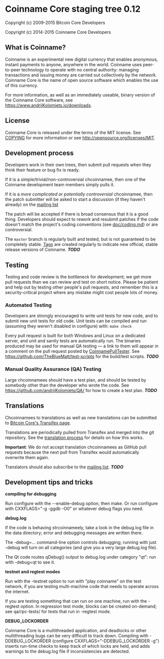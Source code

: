 Coinname Core staging tree 0.12
===============================



Copyright (c) 2009-2015 Bitcoin Core Developers

Copyright (c) 2014-2015 Coinname Core Developers


What is Coinname?
----------------

Coinname is an experimental new digital currency that enables anonymous, instant
payments to anyone, anywhere in the world. Coinname uses peer-to-peer technology
to operate with no central authority: managing transactions and issuing money
are carried out collectively by the network. Coinname Core is the name of open
source software which enables the use of this currency.

For more information, as well as an immediately useable, binary version of
the Coinname Core software, see https://www.andrijKolomiets.io/downloads.


License
-------

Coinname Core is released under the terms of the MIT license. See [COPYING](COPYING) for more
information or see http://opensource.org/licenses/MIT.

Development process
-------------------

Developers work in their own trees, then submit pull requests when they think
their feature or bug fix is ready.

If it is a simple/trivial/non-controversial chcoinnamee, then one of the Coinname
development team members simply pulls it.

If it is a *more complicated or potentially controversial* chcoinnamee, then the patch
submitter will be asked to start a discussion (if they haven't already) on the
[mailing list](https://lists.linuxfoundation.org/mailman/listinfo/bitcoin-dev)

The patch will be accepted if there is broad consensus that it is a good thing.
Developers should expect to rework and resubmit patches if the code doesn't
match the project's coding conventions (see [doc/coding.md](doc/coding.md)) or are
controversial.

The `master` branch is regularly built and tested, but is not guaranteed to be
completely stable. [Tags](https://github.com/CoinExample/CoinName/tags) are created
regularly to indicate new official, stable release versions of Coinname. ***TODO***

Testing
-------

Testing and code review is the bottleneck for development; we get more pull
requests than we can review and test on short notice. Please be patient and help out by testing
other people's pull requests, and remember this is a security-critical project where any mistake might cost people
lots of money.

### Automated Testing

Developers are strongly encouraged to write unit tests for new code, and to
submit new unit tests for old code. Unit tests can be compiled and run (assuming they weren't disabled in configure) with: `make check`

Every pull request is built for both Windows and Linux on a dedicated server,
and unit and sanity tests are automatically run. The binaries produced may be
used for manual QA testing — a link to them will appear in a comment on the
pull request posted by [CoinnamePullTester](https://github.com/andrijKolomiets/PullTester). See https://github.com/TheBlueMatt/test-scripts
for the build/test scripts. ***TODO***

### Manual Quality Assurance (QA) Testing

Large chcoinnamees should have a test plan, and should be tested by somebody other
than the developer who wrote the code.
See https://github.com/andrijKolomiets/QA/ for how to create a test plan. ***TODO***

Translations
------------

Chcoinnamees to translations as well as new translations can be submitted to
[Bitcoin Core's Transifex page](https://www.transifex.com/projects/p/coinname/).

Translations are periodically pulled from Transifex and merged into the git repository. See the
[translation process](doc/translation_process.md) for details on how this works.

**Important**: We do not accept translation chcoinnamees as GitHub pull requests because the next
pull from Transifex would automatically overwrite them again.

Translators should also subscribe to the [mailing list](https://groups.google.com/forum/#!forum/coinname-translators). ***TODO***

Development tips and tricks
---------------------------

**compiling for debugging**

Run configure with the --enable-debug option, then make. Or run configure with
CXXFLAGS="-g -ggdb -O0" or whatever debug flags you need.

**debug.log**

If the code is behaving strcoinnameely, take a look in the debug.log file in the data directory;
error and debugging messages are written there.

The -debug=... command-line option controls debugging; running with just -debug will turn
on all categories (and give you a very large debug.log file).

The Qt code routes qDebug() output to debug.log under category "qt": run with -debug=qt
to see it.

**testnet and regtest modes**

Run with the -testnet option to run with "play coinname" on the test network, if you
are testing multi-machine code that needs to operate across the internet.

If you are testing something that can run on one machine, run with the -regtest option.
In regression test mode, blocks can be created on-demand; see qa/rpc-tests/ for tests
that run in -regtest mode.

**DEBUG_LOCKORDER**

Coinname Core is a multithreaded application, and deadlocks or other multithreading bugs
can be very difficult to track down. Compiling with -DDEBUG_LOCKORDER (configure
CXXFLAGS="-DDEBUG_LOCKORDER -g") inserts run-time checks to keep track of which locks
are held, and adds warnings to the debug.log file if inconsistencies are detected.
